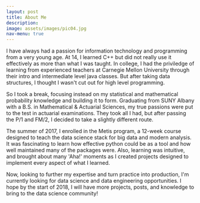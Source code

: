 ```yaml
---
layout: post
title: About Me
description:
image: assets/images/pic04.jpg
nav-menu: true
---
```


I have always had a passion for information technology and programming from a very young age. At 14, I learned C++ but
did not really use it effectively as more than what I was taught. In college, I had the priviledge of learning from 
experienced teachers at Carnegie Mellon University through their intro and intermediate level java classes. But after
taking data structures, I thought I wasn't cut out for high level programming. 

So I took a break, focusing instead on my statistical and mathematical probability knowledge and building it to form.
Graduating from SUNY Albany with a B.S. in Mathematical & Actuarial Sciences, my true passions were put to the test
in actuarial examinations. They took all I had, but after passing the P/1 and FM/2, I decided to take a slightly different
route. 

The summer of 2017, I enrolled in the Metis program, a 12-week course designed to teach the data science stack for
big data and modern analysis. It was fascinating to learn how effective python could be as a tool and how well maintained
many of the packages were. Also, learning was intuitive, and brought about many 'Aha!' moments as I created projects
designed to implement every aspect of what I learned.

Now, looking to further my expertise and turn practice into production, I'm currently looking for data science and data
engineering opportunities. I hope by the start of 2018, I will have more projects, posts, and knowledge to bring to the
data science community!